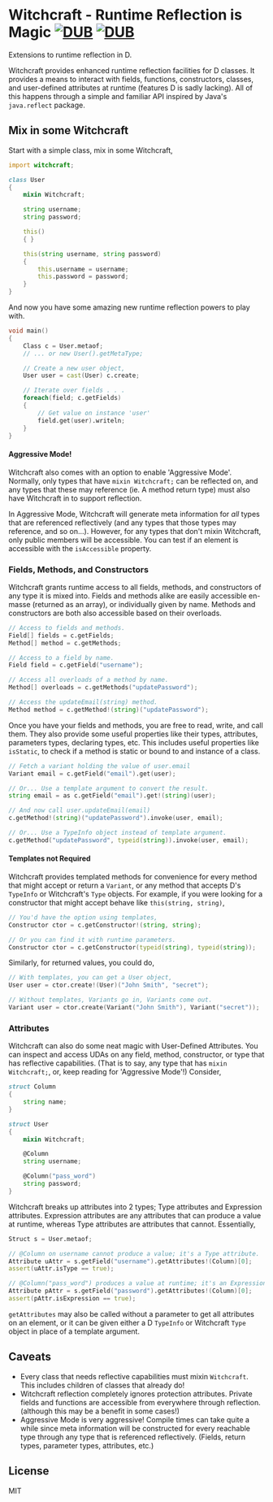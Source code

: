 # Witchcraft - Runtime Reflection is Magic [![DUB](https://img.shields.io/dub/v/witchcraft.svg)](http://code.dlang.org/packages/witchcraft) [![DUB](https://img.shields.io/dub/l/witchcraft.svg)](http://code.dlang.org/packages/witchcraft)
Extensions to runtime reflection in D.

Witchcraft provides enhanced runtime reflection facilities for D classes. It provides a means to interact with fields, functions, constructors, classes, and user-defined attributes at runtime (features D is sadly lacking). All of this happens through a simple and familiar API inspired by Java's `java.reflect` package.

## Mix in some Witchcraft

Start with a simple class, mix in some Witchcraft,

```d
import witchcraft;

class User
{
    mixin Witchcraft;

    string username;
    string password;

    this()
    { }

    this(string username, string password)
    {
        this.username = username;
        this.password = password;
    }
}
```

And now you have some amazing new runtime reflection powers to play with.

```d
void main()
{
    Class c = User.metaof;
    // ... or new User().getMetaType;

    // Create a new user object,
    User user = cast(User) c.create;

    // Iterate over fields . . .
    foreach(field; c.getFields)
    {
        // Get value on instance 'user'
        field.get(user).writeln;
    }
}
```

#### Aggressive Mode!

Witchcraft also comes with an option to enable 'Aggressive Mode'. Normally, only types that have `mixin Witchcraft;` can be reflected on, and any types that these may reference (ie. A method return type) must also have Witchcraft in to support reflection.

In Aggressive Mode, Witchcraft will generate meta information for _all_ types that are referenced reflectively (and any types that those types may reference, and so on...). However, for any types that don't mixin Witchcraft, only public members will be accessible. You can test if an element is accessible with the `isAccessible` property.

### Fields, Methods, and Constructors

Witchcraft grants runtime access to all fields, methods, and constructors of any type it is mixed into. Fields and methods alike are easily accessible en-masse (returned as an array), or individually given by name. Methods and constructors are both also accessible based on their overloads.

```d
// Access to fields and methods.
Field[] fields = c.getFields;
Method[] method = c.getMethods;

// Access to a field by name.
Field field = c.getField("username");

// Access all overloads of a method by name.
Method[] overloads = c.getMethods("updatePassword");

// Access the updateEmail(string) method.
Method method = c.getMethod!(string)("updatePassword");
```

Once you have your fields and methods, you are free to read, write, and call them. They also provide some useful properties like their types, attributes, parameters types, declaring types, etc. This includes useful properties like `isStatic`, to check if a method is static or bound to and instance of a class.

```d
// Fetch a variant holding the value of user.email
Variant email = c.getField("email").get(user);

// Or... Use a template argument to convert the result.
string email = as c.getField("email").get!(string)(user);

// And now call user.updateEmail(email)
c.getMethod!(string)("updatePassword").invoke(user, email);

// Or... Use a TypeInfo object instead of template argument.
c.getMethod("updatePassword", typeid(string)).invoke(user, email);
```

#### Templates not Required

Witchcraft provides templated methods for convenience for every method that might accept or return a `Variant`, or any method that accepts D's `TypeInfo` or Witchcraft's `Type` objects. For example, if you were looking for a constructor that might accept behave like `this(string, string)`,

```d
// You'd have the option using templates,
Constructor ctor = c.getConstructor!(string, string);

// Or you can find it with runtime parameters.
Constructor ctor = c.getConstructor(typeid(string), typeid(string));
```

Similarly, for returned values, you could do,

```d
// With templates, you can get a User object,
User user = ctor.create!(User)("John Smith", "secret");

// Without templates, Variants go in, Variants come out.
Variant user = ctor.create(Variant("John Smith"), Variant("secret"));
```

### Attributes

Witchcraft can also do some neat magic with User-Defined Attributes. You can inspect and access UDAs on any field, method, constructor, or type that has reflective capabilities. (That is to say, any type that has `mixin Witchcraft;`, or, keep reading for 'Aggressive Mode'!) Consider,

```d
struct Column
{
    string name;
}

struct User
{
    mixin Witchcraft;

    @Column
    string username;

    @Column("pass_word")
    string password;
}
```

Witchcraft breaks up attributes into 2 types; Type attributes and Expression attributes. Expression attributes are any attributes that can produce a value at runtime, whereas Type attributes are attributes that cannot. Essentially,

```d
Struct s = User.metaof;

// @Column on username cannot produce a value; it's a Type attribute.
Attribute uAttr = s.getField("username").getAttributes!(Column)[0];
assert(uAttr.isType == true);

// @Column("pass_word") produces a value at runtime; it's an Expression attribute.
Attribute pAttr = s.getField("password").getAttributes!(Column)[0];
assert(pAttr.isExpression == true);
```

`getAttributes` may also be called without a parameter to get all attributes on an element, or it can be given either a D `TypeInfo` or Witchcraft `Type` object in place of a template argument.

## Caveats

 - Every class that needs reflective capabilities must mixin `Witchcraft`. This includes children of classes that already do!
 - Witchcraft reflection completely ignores protection attributes. Private fields and functions are accessible from everywhere through reflection. (although this may be a benefit in some cases!)
 - Aggressive Mode is very aggressive! Compile times can take quite a while since meta information will be constructed for every reachable type through any type that is referenced reflectively. (Fields, return types, parameter types, attributes, etc.)

## License

MIT
